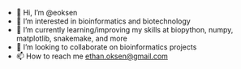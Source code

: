 - 👋 Hi, I’m @eoksen
- 👀 I’m interested in bioinformatics and biotechnology
- 🌱 I’m currently learning/improving my skills at biopython, numpy, matplotlib, snakemake, and more
- 💞️ I’m looking to collaborate on bioinformatics projects
- 📫 How to reach me ethan.oksen@gmail.com

<!---
eoksen/eoksen is a ✨ special ✨ repository because its `README.md` (this file) appears on your GitHub profile.
You can click the Preview link to take a look at your changes.
--->
